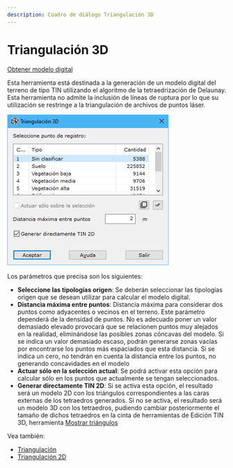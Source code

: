 ```yaml
---
description: Cuadro de diálogo Triangulación 3D
---
```


# Triangulación 3D

[Obtener modelo digital](/mdtopx/modulo-laser/obtener-modelo-digital/)

Esta herramienta está destinada a la generación de un modelo digital del terreno de tipo TIN utilizando el algoritmo de la tetraedrización de Delaunay. Esta herramienta no admite la inclusión de líneas de ruptura por lo que su utilización se restringe a la triangulación de archivos de puntos láser.

![Cuadro de diálogo Triangulación 3D](../../../.gitbook/assets/image-120.png)

Los parámetros que precisa son los siguientes:

* **Seleccione las tipologías origen**: Se deberán seleccionar las tipologías origen que se desean utilizar para calcular el modelo digital.
* **Distancia máxima entre puntos**: Distancia máxima para considerar dos puntos como adyacentes o vecinos en el terreno. Este parámetro dependerá de la densidad de puntos. No es adecuado poner un valor demasiado elevado provocará que se relacionen puntos muy alejados en la realidad, eliminándose las posibles zonas cóncavas del modelo. Si se indica un valor demasiado escaso, podrán generarse zonas vacías por encontrarse los puntos más espaciados que esta distancia. Si se indica un cero, no tendrán en cuenta la distancia entre los puntos, no generando concavidades en el modelo
* **Actuar sólo en la selección actual**: Se podrá activar esta opción para calcular sólo en los puntos que actualmente se tengan seleccionados.
* **Generar directamente TIN 2D**: Si se activa esta opción, el resultado será un modelo 2D con los triángulos correspondientes a las caras externas de los tetraedros generados. Si no se activa, el resultado será un modelo 3D con los tetraedros, pudiendo cambiar posteriormente el tamaño de dichos tetraedros en la cinta de herramientas de Edición TIN 3D, herramienta [Mostrar triángulos](../../fichas-de-herramientas/ficha-de-herramientas-edicion-tin-3d/actualizar-tin-3d.md)

Vea también:

* [Triangulación](/mdtopx/desde-linea-de-comando/linea-de-comando-triangulacion.md)
* [Triangulación 2D](/mdtopx/modulo-laser/obtener-modelo-digital/triangulacion-2d.md)
